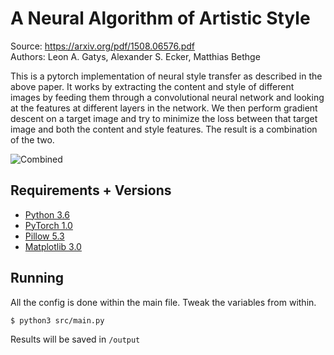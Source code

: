 # A Neural Algorithm of Artistic Style

Source: https://arxiv.org/pdf/1508.06576.pdf  
Authors: Leon A. Gatys, Alexander S. Ecker, Matthias Bethge

This is a pytorch implementation of neural style transfer as described in the above paper. It works by extracting the content and style of different images by feeding them through a convolutional neural network and looking at the features at different layers in the network. We then perform gradient descent on a target image and try to minimize the loss between that target image and both the content and style features. The result is a combination of the two.

![Combined](output/combined.png)

## Requirements + Versions

- [Python 3.6](https://www.python.org/)
- [PyTorch 1.0](https://pytorch.org/)
- [Pillow 5.3](https://pillow.readthedocs.io/en/5.3.x/)
- [Matplotlib 3.0](https://matplotlib.org/)

## Running

All the config is done within the main file. Tweak the variables from within.

```
$ python3 src/main.py
```

Results will be saved in `/output`